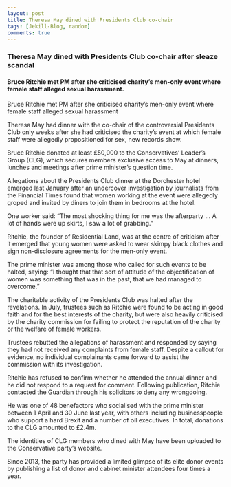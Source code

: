 ```yaml
---
layout: post
title: Theresa May dined with Presidents Club co-chair
tags: [Jekill-Blog, random]
comments: true
---
```


### Theresa May dined with Presidents Club co-chair after sleaze scandal

#### Bruce Ritchie met PM after she criticised charity’s men-only event where female staff alleged sexual harassment.

Bruce Ritchie met PM after she criticised charity’s men-only event where female staff alleged sexual harassment

Theresa May had dinner with the co-chair of the controversial Presidents Club only weeks after she had criticised the charity’s event at which female staff were allegedly propositioned for sex, new records show.

Bruce Ritchie donated at least £50,000 to the Conservatives’ Leader’s Group (CLG), which secures members exclusive access to May at dinners, lunches and meetings after prime minister’s question time.

Allegations about the Presidents Club dinner at the Dorchester hotel emerged last January after an undercover investigation by journalists from the Financial Times found that women working at the event were allegedly groped and invited by diners to join them in bedrooms at the hotel.

One worker said: “The most shocking thing for me was the afterparty … A lot of hands were up skirts, I saw a lot of grabbing.”

Ritchie, the founder of Residential Land, was at the centre of criticism after it emerged that young women were asked to wear skimpy black clothes and sign non-disclosure agreements for the men-only event.

The prime minister was among those who called for such events to be halted, saying: “I thought that that sort of attitude of the objectification of women was something that was in the past, that we had managed to overcome.”

The charitable activity of the Presidents Club was halted after the revelations. In July, trustees such as Ritchie were found to be acting in good faith and for the best interests of the charity, but were also heavily criticised by the charity commission for failing to protect the reputation of the charity or the welfare of female workers.

Trustees rebutted the allegations of harassment and responded by saying they had not received any complaints from female staff. Despite a callout for evidence, no individual complainants came forward to assist the commission with its investigation.

Ritchie has refused to confirm whether he attended the annual dinner and he did not respond to a request for comment. Following publication, Ritchie contacted the Guardian through his solicitors to deny any wrongdoing.

He was one of 48 benefactors who socialised with the prime minister between 1 April and 30 June last year, with others including businesspeople who support a hard Brexit and a number of oil executives. In total, donations to the CLG amounted to £2.4m.

The identities of CLG members who dined with May have been uploaded to the Conservative party’s website.

Since 2013, the party has provided a limited glimpse of its elite donor events by publishing a list of donor and cabinet minister attendees four times a year.

